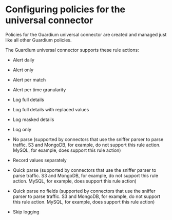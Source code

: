 # Configuring policies for the universal connector

Policies for the Guardium universal connector are created and managed just like all other Guardium policies.

The Guardium universal connector supports these rule actions:

* Alert daily

* Alert only

* Alert per match

* Alert per time granularity

* Log full details

* Log full details with replaced values

* Log masked details

 * Log only

 * No parse (supported by connectors that use the sniffer parser to parse traffic. S3 and MongoDB, for example, do not support this rule action. MySQL, for example, does support this rule action)

* Record values separately

* Quick parse (supported by connectors that use the sniffer parser to parse traffic. S3 and MongoDB, for example, do not support this rule action. MySQL, for example, does support this rule action)

* Quick parse no fields (supported by connectors that use the sniffer parser to parse traffic. S3 and MongoDB, for example, do not support this rule action. MySQL, for example, does support this rule action)

* Skip logging
